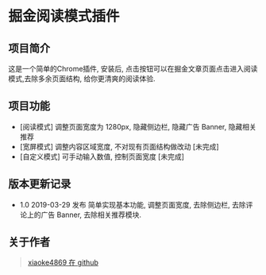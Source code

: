 # 掘金阅读模式插件

## 项目简介
这是一个简单的Chrome插件, 安装后, 点击按钮可以在掘金文章页面点击进入阅读模式,去除多余页面结构, 给你更清爽的阅读体验.

## 项目功能
* [阅读模式] 调整页面宽度为 1280px, 隐藏侧边栏, 隐藏广告 Banner, 隐藏相关推荐
* [宽屏模式] 调整内容区域宽度, 不对现有页面结构做改动 [未完成]
* [自定义模式] 可手动输入数值, 控制页面宽度 [未完成]


## 版本更新记录
* 1.0 2019-03-29 发布
简单实现基本功能, 调整页面宽度, 去除侧边栏, 去除评论上的广告 Banner, 去除相关推荐模块.


## 关于作者
>[xiaoke4869 在 github](https://github.com/xiaoke4869)
